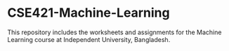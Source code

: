 # CSE421-Machine-Learning
This repository includes the worksheets and assignments for the Machine Learning course at Independent University, Bangladesh.
